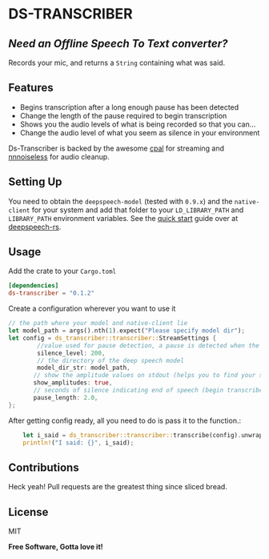 # DS-TRANSCRIBER

## _Need an Offline Speech To Text converter?_

Records your mic, and returns a `String` containing what was said.

## Features

- Begins transcription after a long enough pause has been detected
- Change the length of the pause required to begin transcription
- Shows you the audio levels of what is being recorded so that you can...
- Change the audio level of what you seem as silence in your environment

Ds-Transcriber is backed by the awesome [cpal](https://github.com/RustAudio/cpal) for streaming and [nnnoiseless](https://github.com/jneem/nnnoiseless) for audio cleanup.

## Setting Up

You need to obtain the `deepspeech-model` (tested with `0.9.x`) and the `native-client` for your system and add that folder to your `LD_LIBRARY_PATH` and `LIBRARY_PATH` environment variables. See the [quick start](https://github.com/RustAudio/deepspeech-rs#quickstart) guide over at [deepspeech-rs](https://github.com/RustAudio/deepspeech-rs#quickstart).

## Usage

Add the crate to your `Cargo.toml`

```toml
[dependencies]
ds-transcriber = "0.1.2"
```

Create a configuration wherever you want to use it

```rs
// the path where your model and native-client lie
let model_path = args().nth(1).expect("Please specify model dir");
let config = ds_transcriber::transcriber::StreamSettings {
        //value used for pause detection, a pause is detected when the amplitude is less than this
        silence_level: 200,
        // the directory of the deep speech model
        model_dir_str: model_path,
       // show the amplitude values on stdout (helps you to find your silence level)
       show_amplitudes: true,
       // seconds of silence indicating end of speech (begin transcribe when pause_length is grater than....)
       pause_length: 2.0,
};
```

After getting config ready, all you need to do is pass it to the function.:

```rs
    let i_said = ds_transcriber::transcriber::transcribe(config).unwrap();
    println!("I said: {}", i_said);
```

## Contributions

Heck yeah! Pull requests are the greatest thing since sliced bread.

## License

MIT

**Free Software, Gotta love it!**
